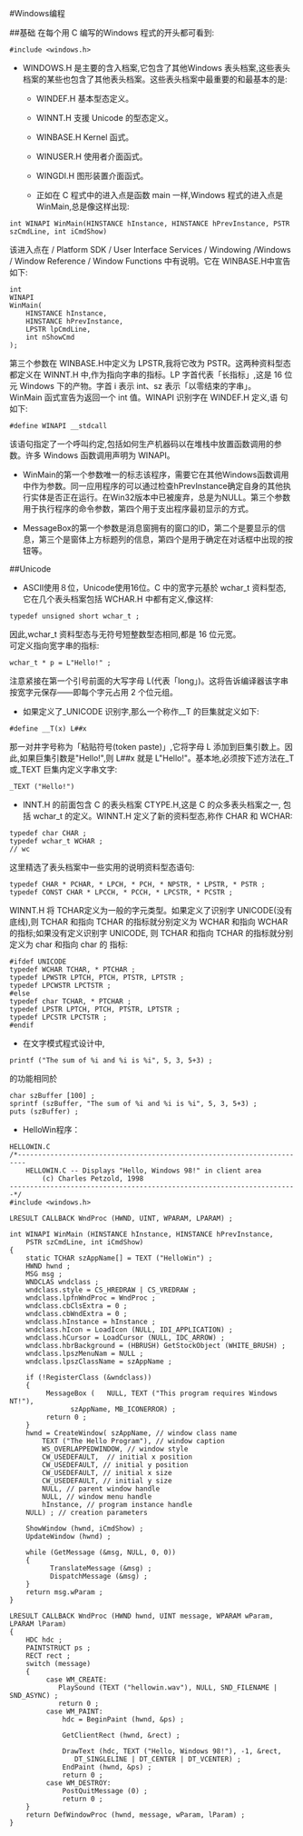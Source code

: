 #Windows编程  

##基础
在每个用 C 编写的Windows 程式的开头都可看到:
```  
#include <windows.h>
```  

* WINDOWS.H 是主要的含入档案,它包含了其他Windows 表头档案,这些表头
档案的某些也包含了其他表头档案。这些表头档案中最重要的和最基本的是:
  * WINDEF.H 基本型态定义。
  * WINNT.H 支援 Unicode 的型态定义。
  * WINBASE.H Kernel 函式。
  * WINUSER.H 使用者介面函式。
  * WINGDI.H 图形装置介面函式。
  
  * 正如在 C 程式中的进入点是函数 main 一样,Windows 程式的进入点是
WinMain,总是像这样出现:  
```
int WINAPI WinMain(HINSTANCE hInstance, HINSTANCE hPrevInstance, PSTR szCmdLine, int iCmdShow)
```
该进入点在 / Platform SDK / User Interface Services / Windowing /Windows / Window Reference / Window Functions 中有说明。它在 WINBASE.H中宣告如下:  
```
int
WINAPI
WinMain(
    HINSTANCE hInstance,
    HINSTANCE hPrevInstance,
    LPSTR lpCmdLine,
    int nShowCmd
);
```
第三个参数在 WINBASE.H中定义为 LPSTR,我将它改为 PSTR。这两种资料型态都定义在 WINNT.H 中,作为指向字串的指标。LP 字首代表「长指标」,这是 16 位元 Windows 下的产物。字首 i 表示 int、sz 表示「以零结束的字串」。  
WinMain 函式宣告为返回一个 int 值。WINAPI 识别字在 WINDEF.H 定义,语
句如下:
```
#define WINAPI __stdcall
```
该语句指定了一个呼叫约定,包括如何生产机器码以在堆栈中放置函数调用的参数。许多 Windows 函数调用声明为 WINAPI。  

* WinMain的第一个参数唯一的标志该程序，需要它在其他Windows函数调用中作为参数。同一应用程序的可以通过检查hPrevInstance确定自身的其他执行实体是否正在运行。在Win32版本中已被废弃，总是为NULL。第三个参数用于执行程序的命令参数，第四个用于支出程序最初显示的方式。

* MessageBox的第一个参数是消息窗拥有的窗口的ID，第二个是要显示的信息，第三个是窗体上方标题列的信息，第四个是用于确定在对话框中出现的按钮等。

##Unicode
* ASCII使用８位，Unicode使用16位。C 中的宽字元基於 wchar_t 资料型态, 它在几个表头档案包括 WCHAR.H 中都有定义,像这样:
```
typedef unsigned short wchar_t ;
```
因此,wchar_t 资料型态与无符号短整数型态相同,都是 16 位元宽。  
可定义指向宽字串的指标:
```
wchar_t * p = L"Hello!" ;
```
注意紧接在第一个引号前面的大写字母 L(代表「long」)。这将告诉编译器该字串按宽字元保存——即每个字元占用 2 个位元组。

* 如果定义了_UNICODE 识别字,那么一个称作__T 的巨集就定义如下:
```
#define __T(x) L##x
```
那一对井字号称为「粘贴符号(token paste)」,它将字母 L 添加到巨集引数上。因此,如果巨集引数是"Hello!",则 L##x 就是 L"Hello!"。基本地,必须按下述方法在_T 或_TEXT 巨集内定义字串文字:
```
_TEXT ("Hello!")
```

* INNT.H 的前面包含 C 的表头档案 CTYPE.H,这是 C 的众多表头档案之一,
包括 wchar_t 的定义。WINNT.H 定义了新的资料型态,称作 CHAR 和 WCHAR:
```
typedef char CHAR ;
typedef wchar_t WCHAR ;
// wc
```
这里精选了表头档案中一些实用的说明资料型态语句:
```
typedef CHAR * PCHAR, * LPCH, * PCH, * NPSTR, * LPSTR, * PSTR ;
typedef CONST CHAR * LPCCH, * PCCH, * LPCSTR, * PCSTR ;
```
WINNT.H 将 TCHAR定义为一般的字元类型。如果定义了识别字 UNICODE(没有底线),则 TCHAR 和指向 TCHAR 的指标就分别定义为 WCHAR 和指向 WCHAR 的指标;如果没有定义识别字 UNICODE, 则 TCHAR 和指向 TCHAR 的指标就分别定义为 char 和指向 char 的
指标:
```
#ifdef UNICODE
typedef WCHAR TCHAR, * PTCHAR ;
typedef LPWSTR LPTCH, PTCH, PTSTR, LPTSTR ;
typedef LPCWSTR LPCTSTR ;
#else
typedef char TCHAR, * PTCHAR ;
typedef LPSTR LPTCH, PTCH, PTSTR, LPTSTR ;
typedef LPCSTR LPCTSTR ;
#endif
```

* 在文字模式程式设计中,
```
printf ("The sum of %i and %i is %i", 5, 3, 5+3) ;
```
的功能相同於
```
char szBuffer [100] ;
sprintf (szBuffer, "The sum of %i and %i is %i", 5, 3, 5+3) ;
puts (szBuffer) ;
```
* HelloWin程序：
```
HELLOWIN.C
/*------------------------------------------------------------------------
	HELLOWIN.C -- Displays "Hello, Windows 98!" in client area
		(c) Charles Petzold, 1998
-----------------------------------------------------------------------*/
#include <windows.h>

LRESULT CALLBACK WndProc (HWND, UINT, WPARAM, LPARAM) ;

int WINAPI WinMain (HINSTANCE hInstance, HINSTANCE hPrevInstance,
	PSTR szCmdLine, int iCmdShow)
{
	static TCHAR szAppName[] = TEXT ("HelloWin") ;
	HWND hwnd ;
	MSG msg ;
	WNDCLAS wndclass ;
	wndclass.style = CS_HREDRAW | CS_VREDRAW ;
	wndclass.lpfnWndProc = WndProc ;
	wndclass.cbClsExtra = 0 ;
	wndclass.cbWndExtra = 0 ;
	wndclass.hInstance = hInstance ;
	wndclass.hIcon = LoadIcon (NULL, IDI_APPLICATION) ;
	wndclass.hCursor = LoadCursor (NULL, IDC_ARROW) ;
	wndclass.hbrBackground = (HBRUSH) GetStockObject (WHITE_BRUSH) ;
	wndclass.lpszMenuNam = NULL ;
	wndclass.lpszClassName = szAppName ;
	
	if (!RegisterClass (&wndclass))
	{
	     MessageBox (	NULL, TEXT ("This program requires Windows NT!"),
			   szAppName, MB_ICONERROR) ;
	     return 0 ;
	}
	hwnd = CreateWindow( szAppName,	// window class name
	    TEXT ("The Hello Program"), // window caption
	    WS_OVERLAPPEDWINDOW, // window style
	    CW_USEDEFAULT,  // initial x position
	    CW_USEDEFAULT, // initial y position
	    CW_USEDEFAULT, // initial x size
	    CW_USEDEFAULT, // initial y size
	    NULL, // parent window handle
	    NULL, // window menu handle
	    hInstance, // program instance handle
	NULL) ; // creation parameters
	
	ShowWindow (hwnd, iCmdShow) ;
	UpdateWindow (hwnd) ;
	
	while (GetMessage (&msg, NULL, 0, 0))
	{
		  TranslateMessage (&msg) ;
		  DispatchMessage (&msg) ;
	}
	return msg.wParam ;
}

LRESULT CALLBACK WndProc (HWND hwnd, UINT message, WPARAM wParam, LPARAM lParam)
{
	HDC hdc ;
	PAINTSTRUCT ps ;
	RECT rect ;
	switch (message)
	{
		 case WM_CREATE:
		 	PlaySound (TEXT ("hellowin.wav"), NULL, SND_FILENAME | SND_ASYNC) ;
		 	return 0 ;
		 case WM_PAINT:
			 hdc = BeginPaint (hwnd, &ps) ;
			 
			 GetClientRect (hwnd, &rect) ;
			 
			 DrawText (hdc, TEXT ("Hello, Windows 98!"), -1, &rect,
			 	DT_SINGLELINE | DT_CENTER | DT_VCENTER) ;
			 EndPaint (hwnd, &ps) ;
			 return 0 ;
		 case WM_DESTROY:
			 PostQuitMessage (0) ;
			 return 0 ;
	}
	return DefWindowProc (hwnd, message, wParam, lParam) ;
}
```

